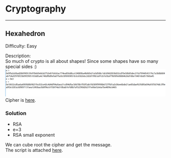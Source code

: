 # Cryptography

---

## Hexahedron
Difficulty: Easy

Description:  
So much of crypto is all about shapes! Since some shapes have so many special sides :)  
![image](Hexahedron/1.png)
Cipher is [here](Hexahedron/hexahedron.txt).

### Solution
* RSA
* e=3
* RSA small exponent

We can cube root the cipher and get the message.  
The script is attached [here](Hexahedron/Hexahedron.py).
